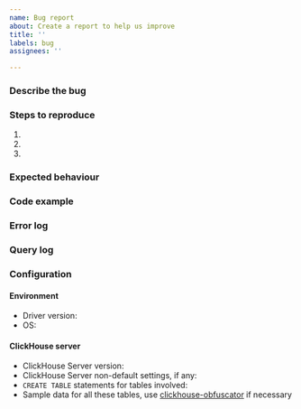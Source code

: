 ```yaml
---
name: Bug report
about: Create a report to help us improve
title: ''
labels: bug
assignees: ''

---
```


<!-- delete unnecessary items -->
### Describe the bug

### Steps to reproduce
1.
2.
3.

### Expected behaviour

### Code example

### Error log

### Query log

### Configuration
#### Environment
* Driver version:
* OS:

#### ClickHouse server
* ClickHouse Server version:
* ClickHouse Server non-default settings, if any:
* `CREATE TABLE` statements for tables involved:
* Sample data for all these tables, use [clickhouse-obfuscator](https://github.com/ClickHouse/ClickHouse/blob/master/programs/obfuscator/Obfuscator.cpp#L42-L80) if necessary
